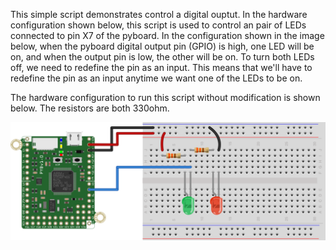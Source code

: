 This simple script demonstrates control a digital ouptut. In the hardware configuration shown below, this script is used to control an pair of LEDs connected to pin X7 of the pyboard. In the configuration shown in the image below, when the pyboard digital output pin (GPIO) is high, one LED will be on, and when the output pin is low, the other will be on. To turn both LEDs off, we need to redefine the pin as an input. This means that we'll have to redefine the pin as an input anytime we want one of the LEDs to be on.

The hardware configuration to run this script without modification is shown below. The resistors are both 330ohm. 

![Multi-LED Hardware Setup](pyboard_breadboard_multiLEDoneGPIO.png) 